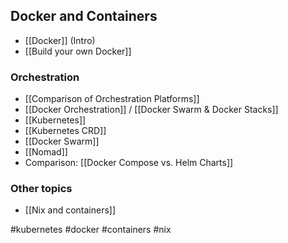 ## Docker and Containers

- [[Docker]] (Intro)
- [[Build your own Docker]]

### Orchestration

- [[Comparison of Orchestration Platforms]]
- [[Docker Orchestration]] / [[Docker Swarm & Docker Stacks]]
- [[Kubernetes]]
- [[Kubernetes CRD]]
- [[Docker Swarm]]
- [[Nomad]]
- Comparison: [[Docker Compose vs. Helm Charts]]

### Other topics

- [[Nix and containers]]

<!-- Keywords -->
#kubernetes #docker #containers #nix
<!-- /Keywords -->
